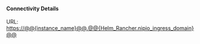 
#### Connectivity Details

URL:
[https://@@{instance_name}@@.@@{Helm_Rancher.nipio_ingress_domain}@@](https://@@{instance_name}@@.@@{Helm_Rancher.nipio_ingress_domain}@@)
